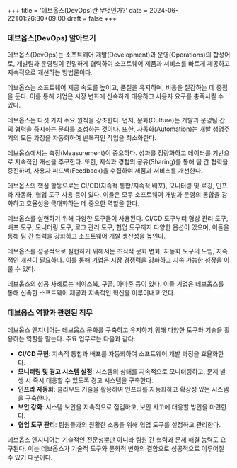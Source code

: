 +++
title = '데브옵스(DevOps)란 무엇인가?'
date = 2024-06-22T01:26:30+09:00
draft = false
+++

### 데브옵스(DevOps) 알아보기

데브옵스(DevOps)는 소프트웨어 개발(Development)과 운영(Operations)의 합성어로, 개발팀과 운영팀이 긴밀하게 협력하여 소프트웨어 제품과 서비스를 빠르게 제공하고 지속적으로 개선하는 방법론이다.

데브옵스는 소프트웨어 제공 속도를 높이고, 품질을 유지하며, 비용을 절감하는 데 중점을 둔다. 이를 통해 기업은 시장 변화에 신속하게 대응하고 사용자 요구를 충족시킬 수 있다.

데브옵스는 다섯 가지 주요 원칙을 강조한다. 먼저, 문화(Culture)는 개발과 운영팀 간의 협력을 중시하는 문화를 조성하는 것이다. 또한, 자동화(Automation)는 개발 생명주기의 모든 과정을 자동화하여 반복적인 작업을 최소화한다.

데브옵스에서는 측정(Measurement)이 중요하다. 성과를 정량화하고 데이터를 기반으로 지속적인 개선을 추구한다. 또한, 지식과 경험의 공유(Sharing)를 통해 팀 간 협력을 증진하며, 사용자 피드백(Feedback)을 수집하여 제품과 서비스를 개선한다.

데브옵스의 핵심 활동으로는 CI/CD(지속적 통합/지속적 배포), 모니터링 및 로깅, 인프라 자동화, 협업 도구 사용 등이 있다. 이들은 모두 소프트웨어 개발과 운영의 통합을 강화하고 효율성을 극대화하는 데 중요한 역할을 한다.

데브옵스를 실현하기 위해 다양한 도구들이 사용된다. CI/CD 도구부터 형상 관리 도구, 배포 도구, 모니터링 도구, 로그 관리 도구, 협업 도구까지 다양한 옵션이 있으며, 이들을 통해 팀 간 협력을 강화하고 소프트웨어 개발 생산성을 높인다.

데브옵스를 성공적으로 실현하기 위해서는 조직적 문화 변화, 자동화 도구의 도입, 지속적인 개선이 필요하다. 이를 통해 기업은 시장 경쟁력을 강화하고 지속 가능한 성장을 이룰 수 있다.

데브옵스의 성공 사례로는 페이스북, 구글, 아마존 등이 있다. 이들 기업은 데브옵스를 통해 신속한 소프트웨어 제공과 지속적인 혁신을 이루어내고 있다.

### 데브옵스 역할과 관련된 직무

데브옵스 엔지니어는 데브옵스 문화를 구축하고 유지하기 위해 다양한 도구와 기술을 활용하는 역할을 맡는다. 주요 업무로는 다음과 같다:

-   **CI/CD 구현**: 지속적 통합과 배포를 자동화하여 소프트웨어 개발 과정을 효율화한다.
-   **모니터링 및 경고 시스템 설정**: 시스템의 상태를 지속적으로 모니터링하고, 문제 발생 시 즉시 대응할 수 있도록 경고 시스템을 구축한다.
-   **인프라 자동화**: 클라우드 기술을 활용하여 인프라를 자동화하고 확장성 있는 시스템을 구축한다.
-   **보안 강화**: 시스템 보안을 지속적으로 점검하고, 보안 사고에 대응할 방안을 마련한다.
-   **협업 도구 관리**: 팀원들과의 원활한 소통을 위해 협업 도구를 설정하고 관리한다.

데브옵스 엔지니어는 기술적인 전문성뿐만 아니라 팀원 간 협력과 문제 해결 능력도 요구된다. 이는 데브옵스가 기술적 도구와 문화적 변화의 결합으로 성공적으로 이루어질 수 있기 때문이다.
